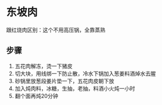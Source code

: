 # 东坡肉
跟红烧肉区别：这个不用高压锅，全靠蒸熟
## 步骤
1. 五花肉解冻，烫一下猪皮
2. 切大块，用线绑一下防止散，冷水下锅加入葱姜料酒焯水去腥
3. 砂锅里放葱段姜片垫一下，五花肉皮朝下放
4. 加入炖肉料，冰糖，生抽，老抽，料酒小火炖一小时
5. 翻个面再炖20分钟